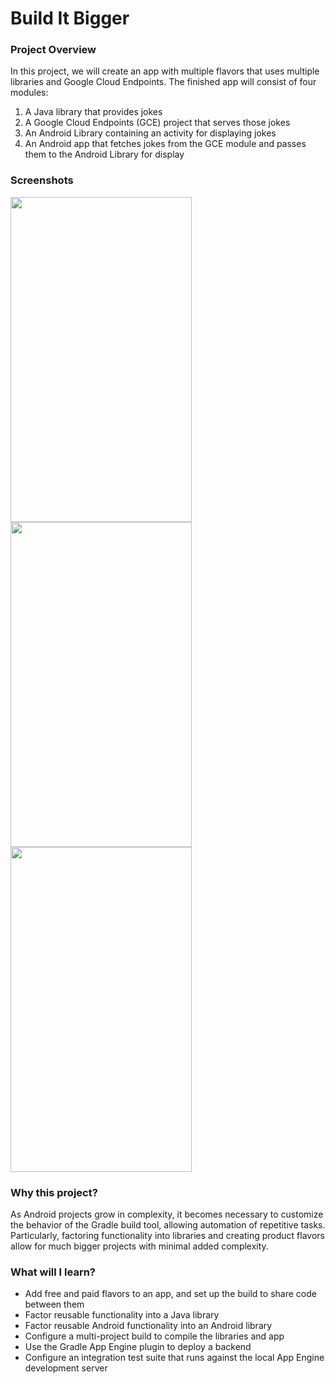 Build It Bigger
====

### Project Overview
In this project, we will create an app with multiple flavors that uses multiple libraries and Google Cloud Endpoints. The finished app will consist of four modules:

1. A Java library that provides jokes
2. A Google Cloud Endpoints (GCE) project that serves those jokes
3. An Android Library containing an activity for displaying jokes
4. An Android app that fetches jokes from the GCE module and passes them to the Android Library for display
  
### Screenshots
<img src="https://cloud.githubusercontent.com/assets/20086830/24567897/3be8c116-167d-11e7-8246-92d8df9add38.png" height=520 width =290/> <img src="https://cloud.githubusercontent.com/assets/20086830/24567921/563c643c-167d-11e7-8a32-2d92aee2223e.png" height=520 width =290/> <img src="https://cloud.githubusercontent.com/assets/20086830/24567946/782eb18a-167d-11e7-9789-6a4ac94d5750.png" height=520 width =290/>

### Why this project?
As Android projects grow in complexity, it becomes necessary to customize the behavior of the Gradle build tool, allowing automation of repetitive tasks. Particularly, factoring functionality into libraries and creating product flavors allow for much bigger projects with minimal added complexity.

### What will I learn?
* Add free and paid flavors to an app, and set up the build to share code between them
* Factor reusable functionality into a Java library
* Factor reusable Android functionality into an Android library
* Configure a multi-project build to compile the libraries and app
* Use the Gradle App Engine plugin to deploy a backend
* Configure an integration test suite that runs against the local App Engine development server
